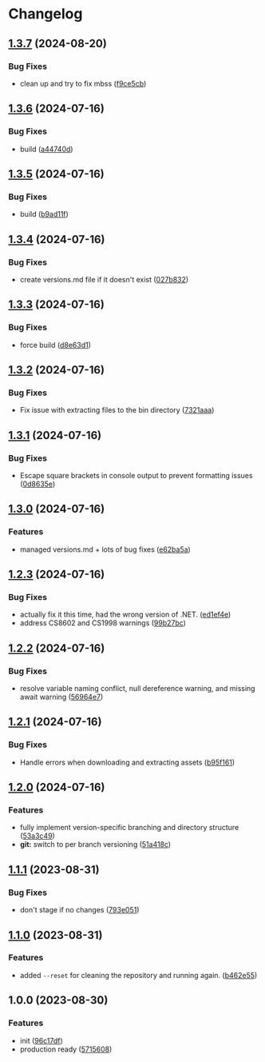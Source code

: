 # Changelog

## [1.3.7](https://github.com/beat-forge/MBSS/compare/v1.3.6...v1.3.7) (2024-08-20)


### Bug Fixes

* clean up and try to fix mbss ([f9ce5cb](https://github.com/beat-forge/MBSS/commit/f9ce5cb38b878bd7b0e7e77b74f79bc209d7f6ad))

## [1.3.6](https://github.com/beat-forge/MBSS/compare/v1.3.5...v1.3.6) (2024-07-16)


### Bug Fixes

* build ([a44740d](https://github.com/beat-forge/MBSS/commit/a44740dd28a7f532878f63afc0997c185b2f876d))

## [1.3.5](https://github.com/beat-forge/MBSS/compare/v1.3.4...v1.3.5) (2024-07-16)


### Bug Fixes

* build ([b9ad11f](https://github.com/beat-forge/MBSS/commit/b9ad11f6bf87c0df59c29922488b49d3e7265bcc))

## [1.3.4](https://github.com/beat-forge/MBSS/compare/v1.3.3...v1.3.4) (2024-07-16)


### Bug Fixes

* create versions.md file if it doesn't exist ([027b832](https://github.com/beat-forge/MBSS/commit/027b8328e6bda5b9d4ebc018b5237569b1aa5828))

## [1.3.3](https://github.com/beat-forge/MBSS/compare/v1.3.2...v1.3.3) (2024-07-16)


### Bug Fixes

* force build ([d8e63d1](https://github.com/beat-forge/MBSS/commit/d8e63d16096aa270676d785b4109e7f3f550bb39))

## [1.3.2](https://github.com/beat-forge/MBSS/compare/v1.3.1...v1.3.2) (2024-07-16)


### Bug Fixes

* Fix issue with extracting files to the bin directory ([7321aaa](https://github.com/beat-forge/MBSS/commit/7321aaa7954532d24065572c8d1bad6872ad89dc))

## [1.3.1](https://github.com/beat-forge/MBSS/compare/v1.3.0...v1.3.1) (2024-07-16)


### Bug Fixes

* Escape square brackets in console output to prevent formatting issues ([0d8635e](https://github.com/beat-forge/MBSS/commit/0d8635ef865cd0c39a2bd7a9b2d77f79f5d01f3b))

## [1.3.0](https://github.com/beat-forge/MBSS/compare/v1.2.3...v1.3.0) (2024-07-16)


### Features

* managed versions.md + lots of bug fixes ([e62ba5a](https://github.com/beat-forge/MBSS/commit/e62ba5a82b28b5d646ef149891d94fe2f864174b))

## [1.2.3](https://github.com/beat-forge/MBSS/compare/v1.2.2...v1.2.3) (2024-07-16)


### Bug Fixes

* actually fix it this time, had the wrong version of .NET. ([ed1ef4e](https://github.com/beat-forge/MBSS/commit/ed1ef4e1a98c743437794b7a4c79ea421465a11a))
* address CS8602 and CS1998 warnings ([99b27bc](https://github.com/beat-forge/MBSS/commit/99b27bcf1133ddae21a0ff17e2342911290c5a58))

## [1.2.2](https://github.com/beat-forge/MBSS/compare/v1.2.1...v1.2.2) (2024-07-16)


### Bug Fixes

* resolve variable naming conflict, null dereference warning, and missing await warning ([56964e7](https://github.com/beat-forge/MBSS/commit/56964e72f55732c54508ac78188f852ca7a6a85e))

## [1.2.1](https://github.com/beat-forge/MBSS/compare/v1.2.0...v1.2.1) (2024-07-16)


### Bug Fixes

* Handle errors when downloading and extracting assets ([b95f161](https://github.com/beat-forge/MBSS/commit/b95f161cfbf10c9606484be12f958d70f210ef47))

## [1.2.0](https://github.com/beat-forge/MBSS/compare/v1.1.1...v1.2.0) (2024-07-16)


### Features

* fully implement version-specific branching and directory structure ([53a3c49](https://github.com/beat-forge/MBSS/commit/53a3c499d43ffeb03877b2e5b34572d9c8e722c8))
* **git:** switch to per branch versioning ([51a418c](https://github.com/beat-forge/MBSS/commit/51a418cce886190a268bfcbe3f2312307a3d7325))

## [1.1.1](https://github.com/beat-forge/MBSS/compare/v1.1.0...v1.1.1) (2023-08-31)


### Bug Fixes

* don't stage if no changes ([793e051](https://github.com/beat-forge/MBSS/commit/793e051e17a6ad24095417abf25ac5e1814253c0))

## [1.1.0](https://github.com/beat-forge/MBSS/compare/v1.0.0...v1.1.0) (2023-08-31)


### Features

* added `--reset` for cleaning the repository and running again. ([b462e55](https://github.com/beat-forge/MBSS/commit/b462e557c3fa0062a72adcf16a6def9c930d77c2))

## 1.0.0 (2023-08-30)


### Features

* init ([96c17df](https://github.com/beat-forge/MBSS/commit/96c17dfe22cc288883ae016e7a8b4e4ba49a846b))
* production ready ([5715608](https://github.com/beat-forge/MBSS/commit/5715608fc5694506514461bdcf6b4e3eda71d367))
